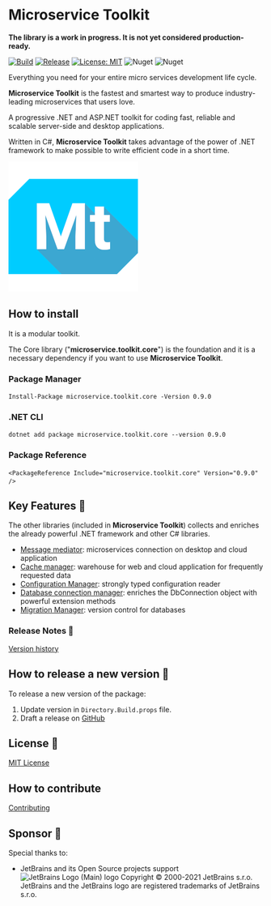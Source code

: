 # Microservice Toolkit

__The library is a work in progress. It is not yet considered production-ready.__

[![Build](https://github.com/MpStyle/microservicetoolkit/actions/workflows/build.yml/badge.svg)](https://github.com/MpStyle/microservicetoolkit/actions/workflows/build.yml)
[![Release](https://github.com/MpStyle/microservicetoolkit/actions/workflows/release.yml/badge.svg)](https://github.com/MpStyle/microservicetoolkit/actions/workflows/release.yml)
[![License: MIT](https://img.shields.io/badge/License-MIT-yellow.svg)](https://opensource.org/licenses/MIT)
![Nuget](https://img.shields.io/nuget/dt/microservice.toolkit.core)
![Nuget](https://img.shields.io/nuget/v/microservice.toolkit.core)

Everything you need for your entire micro services development life cycle. 

__Microservice Toolkit__ is the fastest and smartest way to produce industry-leading microservices that users love.

A progressive .NET and ASP.NET toolkit for coding fast, reliable and scalable server-side and desktop applications.

Written in C#, __Microservice Toolkit__ takes advantage of the power of .NET framework to make possible to write efficient code in a short time. 

![Microservice Toolkit Logo](image/icon.png)

## How to install

It is a modular toolkit. 

The Core library ("__microservice.toolkit.core__") is the foundation and it is a necessary dependency if you want to use __Microservice Toolkit__.

### Package Manager
```
Install-Package microservice.toolkit.core -Version 0.9.0
```

### .NET CLI
```
dotnet add package microservice.toolkit.core --version 0.9.0
```

### Package Reference
```
<PackageReference Include="microservice.toolkit.core" Version="0.9.0" />
```

## Key Features :key:

The other libraries (included in __Microservice Toolkit__) collects and enriches the already powerful .NET framework and other C# libraries. 

- [Message mediator](./microservice.toolkit.messagemediator/README.md): microservices connection on desktop and cloud application
- [Cache manager](./microservice.toolkit.cachemanager/README.md): warehouse for web and cloud application for frequently requested data
- [Configuration Manager](./microservice.toolkit.configurationmanager/README.md): strongly typed configuration reader
- [Database connection manager](./microservice.toolkit.connectionmanager/README.md): enriches the DbConnection object with powerful extension methods
- [Migration Manager](./microservice.toolkit.migrationmanager/README.md): version control for databases

### Release Notes :page_with_curl:
[Version history](https://github.com/MpStyle/microservicetoolkit/releases)

## How to release a new version :rocket:

To release a new version of the package:
1. Update version in `Directory.Build.props` file.
3. Draft a release on [GitHub](https://github.com/MpStyle/microservicetoolkit/releases)

## License :bookmark_tabs:

[MIT License](https://opensource.org/licenses/MIT)

## How to contribute

[Contributing](CONTRIBUTING.md)

## Sponsor :handshake:
Special thanks to:
- JetBrains and its Open Source projects support
![JetBrains Logo (Main) logo](https://resources.jetbrains.com/storage/products/company/brand/logos/jb_beam.png)
Copyright © 2000-2021 JetBrains s.r.o. JetBrains and the JetBrains logo are registered trademarks of JetBrains s.r.o.